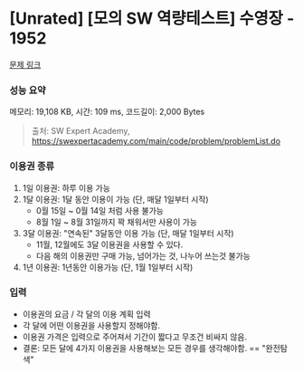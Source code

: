 # [Unrated] [모의 SW 역량테스트] 수영장 - 1952 

[문제 링크](https://swexpertacademy.com/main/code/problem/problemDetail.do?contestProbId=AV5PpFQaAQMDFAUq) 

### 성능 요약

메모리: 19,108 KB, 시간: 109 ms, 코드길이: 2,000 Bytes



> 출처: SW Expert Academy, https://swexpertacademy.com/main/code/problem/problemList.do



### 이용권 종류
1. 1일 이용권: 하루 이용 가능
2. 1달 이용권: 1달 동안 이용이 가능 (단, 매달 1일부터 시작)
   - 0월 15일 ~ 0월 14일 처럼 사용 불가능
   - 8월 1일 ~ 8월 31일까지 꽉 채워서만 사용이 가능
3. 3달 이용권: "연속된" 3달동안 이용 가능 (단, 매달 1일부터 시작)
    - 11월, 12월에도 3달 이용권을 사용할 수 있다.
    - 다음 해의 이용권만 구매 가능, 넘어가는 것, 나누어 쓰는것 불가능
4. 1년 이용권: 1년동안 이용가능 (단, 1월 1일부터 시작)

### 입력
- 이용권의 요금 / 각 달의 이용 계획 입력
- 각 달에 어떤 이용권을 사용할지 정해야함.
- 이용권 가격은 입력으로 주어져서 기간이 짧다고 무조건 비싸지 않음.
- 결론: 모든 달에 4가지 이용권을 사용해보는 모든 경우를 생각해야함. == "완전탐색"